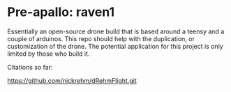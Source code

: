 # Pre-apallo: raven1


Essentially an open-source drone build that is based around a teensy and a couple of arduinos. 
This repo should help with the duplication, or customization of the drone. 
The potential application for this project is only limited by those who build it.



Citations so far:

https://github.com/nickrehm/dRehmFlight.git
